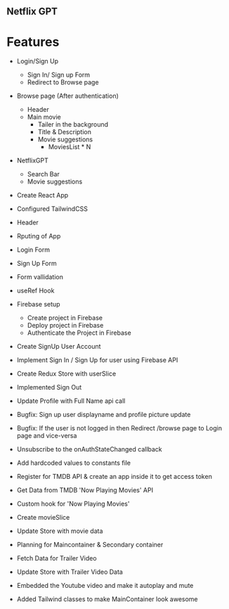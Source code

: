 ## Netflix GPT

# Features

- Login/Sign Up
  - Sign In/ Sign up Form
  - Redirect to Browse page
- Browse page (After authentication)
  - Header
  - Main movie
    - Tailer in the background
    - Title & Description
    - Movie suggestions
      - MoviesList \* N
- NetflixGPT

  - Search Bar
  - Movie suggestions

- Create React App
- Configured TailwindCSS
- Header
- Rputing of App
- Login Form
- Sign Up Form
- Form vallidation
- useRef Hook
- Firebase setup
  - Create project in Firebase
  - Deploy project in Firebase
  - Authenticate the Project in Firebase
- Create SignUp User Account
- Implement Sign In / Sign Up for user using Firebase API
- Create Redux Store with userSlice
- Implemented Sign Out
- Update Profile with Full Name api call
- Bugfix: Sign up user displayname and profile picture update
- Bugfix: If the user is not logged in then Redirect /browse page to Login page and vice-versa
- Unsubscribe to the onAuthStateChanged callback
- Add hardcoded values to constants file
- Register for TMDB API & create an app inside it to get access token
- Get Data from TMDB 'Now Playing Movies' API
- Custom hook for 'Now Playing Movies'
- Create movieSlice
- Update Store with movie data
- Planning for Maincontainer & Secondary container
- Fetch Data for Trailer Video
- Update Store with Trailer Video Data
- Embedded the Youtube video and make it autoplay and mute
- Added Tailwind classes to make MainContainer look awesome
